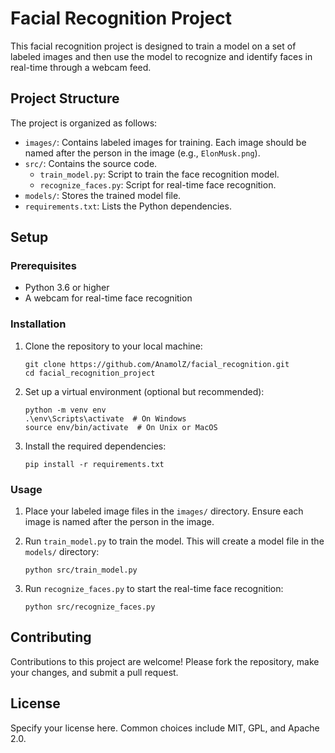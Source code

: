 # Facial Recognition Project

This facial recognition project is designed to train a model on a set of labeled images and then use the model to recognize and identify faces in real-time through a webcam feed.

## Project Structure

The project is organized as follows:

- `images/`: Contains labeled images for training. Each image should be named after the person in the image (e.g., `ElonMusk.png`).
- `src/`: Contains the source code.
  - `train_model.py`: Script to train the face recognition model.
  - `recognize_faces.py`: Script for real-time face recognition.
- `models/`: Stores the trained model file.
- `requirements.txt`: Lists the Python dependencies.

## Setup

### Prerequisites

- Python 3.6 or higher
- A webcam for real-time face recognition

### Installation

1. Clone the repository to your local machine:
   ```
   git clone https://github.com/AnamolZ/facial_recognition.git
   cd facial_recognition_project
   ```

2. Set up a virtual environment (optional but recommended):
   ```
   python -m venv env
   .\env\Scripts\activate  # On Windows
   source env/bin/activate  # On Unix or MacOS
   ```

3. Install the required dependencies:
   ```
   pip install -r requirements.txt
   ```

### Usage

1. Place your labeled image files in the `images/` directory. Ensure each image is named after the person in the image.

2. Run `train_model.py` to train the model. This will create a model file in the `models/` directory:
   ```
   python src/train_model.py
   ```

3. Run `recognize_faces.py` to start the real-time face recognition:
   ```
   python src/recognize_faces.py
   ```

## Contributing

Contributions to this project are welcome! Please fork the repository, make your changes, and submit a pull request.

## License

Specify your license here. Common choices include MIT, GPL, and Apache 2.0.
```

